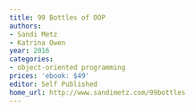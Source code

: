 ```yaml
---
title: 99 Bottles of OOP
authors:
- Sandi Metz
- Katrina Owen
year: 2016
categories:
- object-oriented programming
prices: 'ebook: $49'
editor: Self Published
home_url: http://www.sandimetz.com/99bottles
---
```

